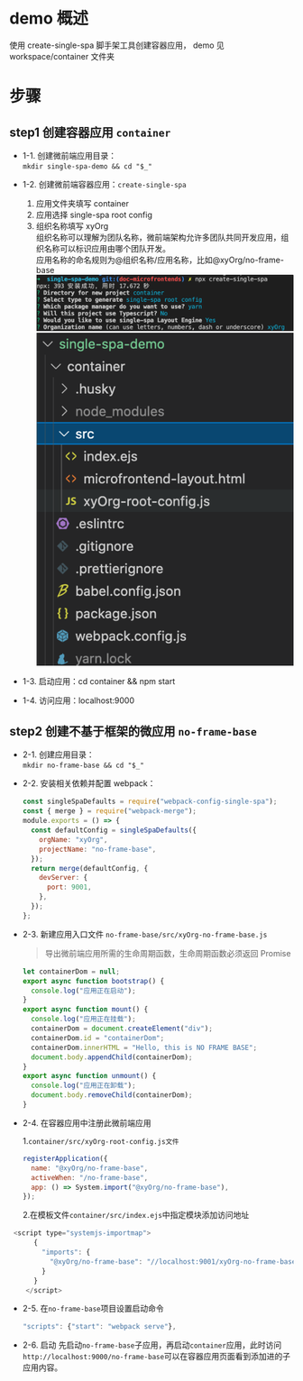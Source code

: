 # demo 概述

使用 create-single-spa 脚手架工具创建容器应用， demo 见 workspace/container 文件夹

# 步骤

## step1 创建容器应用 `container`

- 1-1. 创建微前端应用目录：  
   `mkdir single-spa-demo && cd "$_"`
- 1-2. 创建微前端容器应用：`create-single-spa`

  1. 应用文件夹填写 container
  2. 应用选择 single-spa root config
  3. 组织名称填写 xyOrg  
     组织名称可以理解为团队名称，微前端架构允许多团队共同开发应用，组织名称可以标识应用由哪个团队开发。  
     应用名称的命名规则为@组织名称/应用名称，比如@xyOrg/no-frame-base
     ![](./image/create_init.png)  
     ![](./image/container_default_demo.png)

- 1-3. 启动应用：cd container && npm start
- 1-4. 访问应用：localhost:9000

## step2 创建不基于框架的微应用 `no-frame-base`

- 2-1. 创建应用目录：  
   `mkdir no-frame-base && cd "$_"`
- 2-2. 安装相关依赖并配置 webpack：
  ```js
  const singleSpaDefaults = require("webpack-config-single-spa");
  const { merge } = require("webpack-merge");
  module.exports = () => {
    const defaultConfig = singleSpaDefaults({
      orgName: "xyOrg",
      projectName: "no-frame-base",
    });
    return merge(defaultConfig, {
      devServer: {
        port: 9001,
      },
    });
  };
  ```
- 2-3. 新建应用入口文件 `no-frame-base/src/xyOrg-no-frame-base.js`

  > 导出微前端应用所需的生命周期函数，生命周期函数必须返回 Promise

  ```js
  let containerDom = null;
  export async function bootstrap() {
    console.log("应用正在启动");
  }
  export async function mount() {
    console.log("应用正在挂载");
    containerDom = document.createElement("div");
    containerDom.id = "containerDom";
    containerDom.innerHTML = "Hello, this is NO FRAME BASE";
    document.body.appendChild(containerDom);
  }
  export async function unmount() {
    console.log("应用正在卸载");
    document.body.removeChild(containerDom);
  }
  ```

- 2-4. 在容器应用中注册此微前端应用

  1.`container/src/xyOrg-root-config.js文件`

  ```js
  registerApplication({
    name: "@xyOrg/no-frame-base",
    activeWhen: "/no-frame-base",
    app: () => System.import("@xyOrg/no-frame-base"),
  });
  ```

  2.在模板文件`container/src/index.ejs`中指定模块添加访问地址

```js
 <script type="systemjs-importmap">
      {
        "imports": {
          "@xyOrg/no-frame-base": "//localhost:9001/xyOrg-no-frame-base.js"
        }
      }
    </script>
```

- 2-5. 在`no-frame-base`项目设置启动命令
  ```js
  "scripts": {"start": "webpack serve"},
  ```
- 2-6. 启动
  先启动`no-frame-base`子应用，再启动`container`应用，此时访问`http://localhost:9000/no-frame-base`可以在容器应用页面看到添加进的子应用内容。
